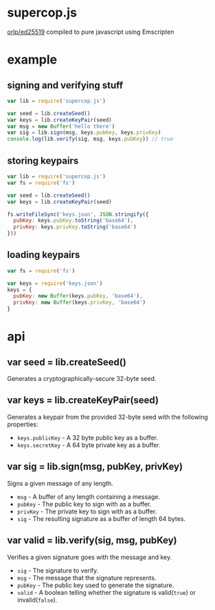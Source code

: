 # supercop.js
[orlp/ed25519](https://github.com/orlp/ed25519) compiled to pure javascript using Emscripten

# example
## signing and verifying stuff
``` javascript
var lib = require('supercop.js')

var seed = lib.createSeed()
var keys = lib.createKeyPair(seed)
var msg = new Buffer('hello there')
var sig = lib.sign(msg, keys.pubKey, keys.privKey)
console.log(lib.verify(sig, msg, keys.pubKey)) // true
```

## storing keypairs
``` javascript
var lib = require('supercop.js')
var fs = require('fs')

var seed = lib.createSeed()
var keys = lib.createKeyPair(seed)

fs.writeFileSync('keys.json', JSON.stringify({
  pubKey: keys.pubKey.toString('base64'),
  privKey: keys.privKey.toString('base64')
}))
```

## loading keypairs
``` javascript
var fs = require('fs')

var keys = require('keys.json')
keys = {
  pubKey: new Buffer(keys.pubKey, 'base64'),
  privKey: new Buffer(keys.privKey, 'base64')
}
```

# api
## var seed = lib.createSeed()
Generates a cryptographically-secure 32-byte seed.

## var keys = lib.createKeyPair(seed)
Generates a keypair from the provided 32-byte seed with the following properties:
* `keys.publicKey` - A 32 byte public key as a buffer.
* `keys.secretKey` - A 64 byte private key as a buffer.

## var sig = lib.sign(msg, pubKey, privKey)
Signs a given message of any length.
* `msg` - A buffer of any length containing a message.
* `pubKey` - The public key to sign with as a buffer.
* `privKey` - The private key to sign with as a buffer.
* `sig` - The resulting signature as a buffer of length 64 bytes.

## var valid = lib.verify(sig, msg, pubKey)
Verifies a given signature goes with the message and key.
* `sig` - The signature to verify.
* `msg` - The message that the signature represents.
* `pubKey` - The public key used to generate the signature.
* `valid` - A boolean telling whether the signature is valid(`true`) or invalid(`false`).
